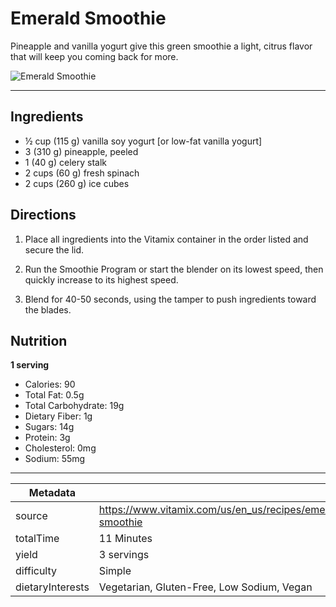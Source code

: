 # Emerald Smoothie

Pineapple and vanilla yogurt give this green smoothie a light, citrus flavor that will keep you coming back for more.

![Emerald Smoothie](https://www.vitamix.com/content/dam/vitamix/migration/media/recipe/rcpemeraldsmoothie/images/emeraldsmoothiemainjpg.jpg)

---

## Ingredients

- ½ cup (115 g) vanilla soy yogurt [or low-fat vanilla yogurt]
- 3 (310 g) pineapple, peeled
- 1 (40 g) celery stalk
- 2 cups (60 g) fresh spinach
- 2 cups (260 g) ice cubes

## Directions

1. Place all ingredients into the Vitamix container in the order listed and secure the lid.

2. Run the Smoothie Program or start the blender on its lowest speed, then quickly increase to its highest speed.

3. Blend for 40-50 seconds, using the tamper to push ingredients toward the blades.

## Nutrition

**1 serving**

- Calories: 90
- Total Fat: 0.5g
- Total Carbohydrate: 19g
- Dietary Fiber: 1g
- Sugars: 14g
- Protein: 3g
- Cholesterol: 0mg
- Sodium: 55mg

---

| Metadata |  |
| --- | --- |
| source | https://www.vitamix.com/us/en_us/recipes/emerald-smoothie |
| totalTime | 11 Minutes |
| yield | 3 servings |
| difficulty | Simple |
| dietaryInterests | Vegetarian, Gluten-Free, Low Sodium, Vegan |
